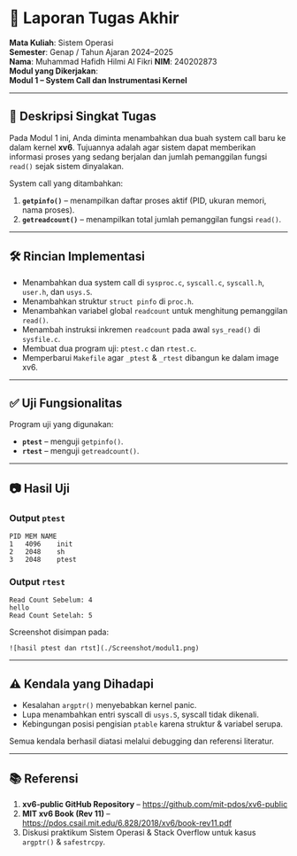 # 📝 Laporan Tugas Akhir

**Mata Kuliah**: Sistem Operasi  
**Semester**: Genap / Tahun Ajaran 2024–2025  
**Nama**: Muhammad Hafidh Hilmi Al Fikri 
**NIM**: 240202873  
**Modul yang Dikerjakan**:  
**Modul 1 – System Call dan Instrumentasi Kernel**

---

## 📌 Deskripsi Singkat Tugas

Pada Modul 1 ini, Anda diminta menambahkan dua buah system call baru ke dalam kernel **xv6**. Tujuannya adalah agar sistem dapat memberikan informasi proses yang sedang berjalan dan jumlah pemanggilan fungsi `read()` sejak sistem dinyalakan.

System call yang ditambahkan:

1. **`getpinfo()`** – menampilkan daftar proses aktif (PID, ukuran memori, nama proses).  
2. **`getreadcount()`** – menampilkan total jumlah pemanggilan fungsi `read()`.

---

## 🛠️ Rincian Implementasi

* Menambahkan dua system call di `sysproc.c`, `syscall.c`, `syscall.h`, `user.h`, dan `usys.S`.  
* Menambahkan struktur `struct pinfo` di `proc.h`.  
* Menambahkan variabel global `readcount` untuk menghitung pemanggilan `read()`.  
* Menambah instruksi inkremen `readcount` pada awal `sys_read()` di `sysfile.c`.  
* Membuat dua program uji: `ptest.c` dan `rtest.c`.  
* Memperbarui `Makefile` agar `_ptest` & `_rtest` dibangun ke dalam image xv6.

---

## ✅ Uji Fungsionalitas

Program uji yang digunakan:

* **`ptest`** – menguji `getpinfo()`.  
* **`rtest`** – menguji `getreadcount()`.

---

## 📷 Hasil Uji

### Output `ptest`

```text
PID	MEM	NAME
1	4096	init
2	2048	sh
3	2048	ptest
```

### Output `rtest`

```text
Read Count Sebelum: 4
hello
Read Count Setelah: 5
```

Screenshot disimpan pada:

```
![hasil ptest dan rtst](./Screenshot/modul1.png)
```

---

## ⚠️ Kendala yang Dihadapi

* Kesalahan `argptr()` menyebabkan kernel panic.  
* Lupa menambahkan entri syscall di `usys.S`, syscall tidak dikenali.  
* Kebingungan posisi pengisian `ptable` karena struktur & variabel serupa.  

Semua kendala berhasil diatasi melalui debugging dan referensi literatur.

---

## 📚 Referensi

1. **xv6‑public GitHub Repository** – <https://github.com/mit-pdos/xv6-public>  
2. **MIT xv6 Book (Rev 11)** – <https://pdos.csail.mit.edu/6.828/2018/xv6/book-rev11.pdf>  
3. Diskusi praktikum Sistem Operasi & Stack Overflow untuk kasus `argptr()` & `safestrcpy`.

